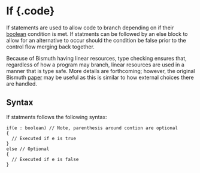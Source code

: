 # If {.code}
If statements are used to allow code to branch depending on if their [boolean](../types/boolean.md) condition is met. If statments can be followed by an else block to allow for an alternative to occur should the condition be false prior to the control flow merging back together. 

Because of Bismuth having linear resources, type checking ensures that, regardless of how a program may branch, linear resources are used in a manner that is type safe.  More details are forthcoming; however, the original Bismuth [paper](https://bismuth-lang.org/ahf-CommunicatingProcessCalculus.pdf#subsubsection.7.3.1) may be useful as this is similar to how external choices there are handled. 

## Syntax 

If statments follows the following syntax: 

```bismuth
if(e : boolean) // Note, parenthesis around contion are optional
{ 
  // Executed if e is true
}
else // Optional
{
  // Executed if e is false
}
```
